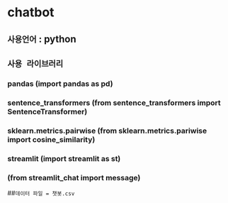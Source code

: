 # chatbot

## ```사용언어``` : python
## ```사용 라이브러리```
### pandas (import pandas as pd)
### sentence_transformers (from sentence_transformers import SentenceTransformer)
### sklearn.metrics.pairwise (from sklearn.metrics.pariwise import cosine_similarity)
### streamlit (import streamlit as st)
###           (from streamlit_chat import message)

##```데이터 파일 = 챗봇.csv```
